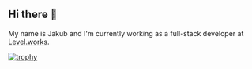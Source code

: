 ## Hi there 👋
My name is Jakub and I'm currently working as a full-stack developer at [Level.works](https://nl.level.works/).

[![trophy](https://github-profile-trophy.vercel.app/?username=kmokrejs&title=Experience)](https://github.com/ryo-ma/github-profile-trophy)

<!--
**kmokrejs/kmokrejs** is a ✨ _special_ ✨ repository because its `README.md` (this file) appears on your GitHub profile.

Here are some ideas to get you started:

- 🔭 I’m currently working on ...
- 🌱 I’m currently learning ...
- 👯 I’m looking to collaborate on ...
- 🤔 I’m looking for help with ...
- 💬 Ask me about ...
- 📫 How to reach me: ...
- 😄 Pronouns: ...
- ⚡ Fun fact: ...
-->
